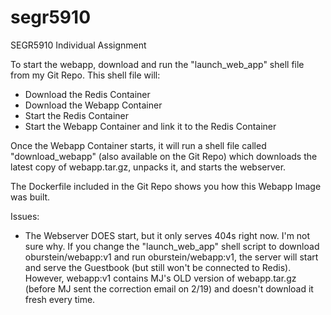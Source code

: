 # segr5910
SEGR5910 Individual Assignment

To start the webapp, download and run the "launch_web_app" shell file from my Git Repo.
This shell file will:
* Download the Redis Container
* Download the Webapp Container
* Start the Redis Container
* Start the Webapp Container and link it to the Redis Container

Once the Webapp Container starts, it will run a shell file called "download_webapp" (also available on the Git Repo) which downloads the latest copy of webapp.tar.gz, unpacks it, and starts the webserver.

The Dockerfile included in the Git Repo shows you how this Webapp Image was built.

Issues:
* The Webserver DOES start, but it only serves 404s right now. I'm not sure why. If you change the "launch_web_app" shell script to download oburstein/webapp:v1 and run oburstein/webapp:v1, the server will start and serve the Guestbook (but still won't be connected to Redis). However, webapp:v1 contains MJ's OLD version of webapp.tar.gz (before MJ sent the correction email on 2/19) and doesn't download it fresh every time. 
